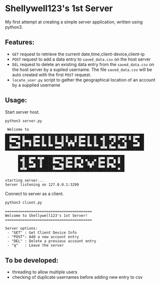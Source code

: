 # Shellywell123's 1st Server

My first attempt at creating a simple server application, written using python3.

## Features:
 - `GET` request to retrieve the current date,time,client-device,client-ip
 - `POST` request to add a data entry to `saved_data.csv` on the host server 
 - `DEL` request to delete an existing data entry from the `saved_data.csv` on the host server by a suplied username. The file `saved_data.csv` will be auto created with the first `POST` request.
 - `locate_user.py` script to gather the geographical location of an account by a supplied username

## Usage:
Start server host.
```bash
python3 server.py

```

```
 Welcome to
▄▄▄▄▄▄▄▄▄▄▄▄▄▄▄▄▄▄▄▄▄▄▄▄▄▄▄▄▄▄▄▄▄▄▄▄▄▄▄▄▄▄▄▄▄▄▄▄▄▄▄▄▄▄▄▄▄▄▄▄▄▄▄▄
██░▄▄▄░█░████░▄▄█░██░██░██░█░███░█░▄▄█░██░██▀░██░▄░█░▄▄░█░█░▄▄██
██▄▄▄▀▀█░▄▄░█░▄▄█░██░██░▀▀░█▄▀░▀▄█░▄▄█░██░███░███▀▄███▄▀███▄▄▀██
██░▀▀▀░█▄██▄█▄▄▄█▄▄█▄▄█▀▀▀▄██▄█▄██▄▄▄█▄▄█▄▄█▀░▀█░▀▀█░▀▀░███▄▄▄██
▀▀▀▀▀▀▀▀▀▀▀▀▀▀▀▀▀▀▀▀▀▀▀▀▀▀▀▀▀▀▀▀▀▀▀▀▀▀▀▀▀▀▀▀▀▀▀▀▀▀▀▀▀▀▀▀▀▀▀▀▀▀▀▀
      ▄▄▄▄▄▄▄▄▄▄▄▄▄▄▄▄▄▄▄▄▄▄▄▄▄▄▄▄▄▄▄▄▄▄▄▄▄▄▄▄▄▄▄▄▄▄▄▄▄
      █▀░██░▄▄█▄░▄████░▄▄▄░█░▄▄█░▄▄▀█▀███▀█░▄▄█░▄▄▀█░██
      ██░██▄▄▀██░█████▄▄▄▀▀█░▄▄█░▀▀▄██░▀░██░▄▄█░▀▀▄█▄██
      █▀░▀█▄▄▄██▄█████░▀▀▀░█▄▄▄█▄█▄▄███▄███▄▄▄█▄█▄▄█▀██
      ▀▀▀▀▀▀▀▀▀▀▀▀▀▀▀▀▀▀▀▀▀▀▀▀▀▀▀▀▀▀▀▀▀▀▀▀▀▀▀▀▀▀▀▀▀▀▀▀▀

starting server...
Server listening on 127.0.0.1:3299
```

Connect to server as a client.
```bash
python3 client.py
```

```
========================================
Welcome to Shellywell123's 1st Server!
========================================

Server options:
 - "GET" : Get Client Device Info
 - "POST": Add a new account entry
 - "DEL" : Delete a previous account entry
 - "q"   : Leave the server

```

## To be developed:
 - threading to allow multiple users
 - checking of duplicate usernames before adding new entry to csv
